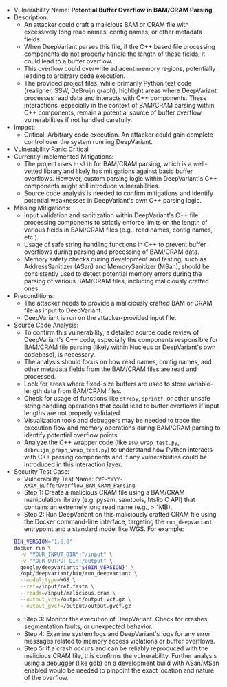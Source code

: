 * Vulnerability Name: **Potential Buffer Overflow in BAM/CRAM Parsing**
* Description:
    - An attacker could craft a malicious BAM or CRAM file with excessively long read names, contig names, or other metadata fields.
    - When DeepVariant parses this file, if the C++ based file processing components do not properly handle the length of these fields, it could lead to a buffer overflow.
    - This overflow could overwrite adjacent memory regions, potentially leading to arbitrary code execution.
    - The provided project files, while primarily Python test code (realigner, SSW, DeBruijn graph), highlight areas where DeepVariant processes read data and interacts with C++ components. These interactions, especially in the context of BAM/CRAM parsing within C++ components, remain a potential source of buffer overflow vulnerabilities if not handled carefully.
* Impact:
    - Critical. Arbitrary code execution. An attacker could gain complete control over the system running DeepVariant.
* Vulnerability Rank: Critical
* Currently Implemented Mitigations:
    - The project uses `htslib` for BAM/CRAM parsing, which is a well-vetted library and likely has mitigations against basic buffer overflows. However, custom parsing logic within DeepVariant's C++ components might still introduce vulnerabilities.
    - Source code analysis is needed to confirm mitigations and identify potential weaknesses in DeepVariant's own C++ parsing logic.
* Missing Mitigations:
    - Input validation and sanitization within DeepVariant's C++ file processing components to strictly enforce limits on the length of various fields in BAM/CRAM files (e.g., read names, contig names, etc.).
    - Usage of safe string handling functions in C++ to prevent buffer overflows during parsing and processing of BAM/CRAM data.
    - Memory safety checks during development and testing, such as AddressSanitizer (ASan) and MemorySanitizer (MSan), should be consistently used to detect potential memory errors during the parsing of various BAM/CRAM files, including maliciously crafted ones.
* Preconditions:
    - The attacker needs to provide a maliciously crafted BAM or CRAM file as input to DeepVariant.
    - DeepVariant is run on the attacker-provided input file.
* Source Code Analysis:
    - To confirm this vulnerability, a detailed source code review of DeepVariant's C++ code, especially the components responsible for BAM/CRAM file parsing (likely within Nucleus or DeepVariant's own codebase), is necessary.
    - The analysis should focus on how read names, contig names, and other metadata fields from the BAM/CRAM files are read and processed.
    - Look for areas where fixed-size buffers are used to store variable-length data from BAM/CRAM files.
    - Check for usage of functions like `strcpy`, `sprintf`, or other unsafe string handling operations that could lead to buffer overflows if input lengths are not properly validated.
    - Visualization tools and debuggers may be needed to trace the execution flow and memory operations during BAM/CRAM parsing to identify potential overflow points.
    - Analyze the C++ wrapper code (like `ssw_wrap_test.py`, `debruijn_graph_wrap_test.py`) to understand how Python interacts with C++ parsing components and if any vulnerabilities could be introduced in this interaction layer.
* Security Test Case:
    - Vulnerability Test Name: `CVE-YYYY-XXXX_BufferOverflow_BAM_CRAM_Parsing`
    - Step 1: Create a malicious CRAM file using a BAM/CRAM manipulation library (e.g. pysam, samtools, htslib C API) that contains an extremely long read name (e.g., > 1MB).
    - Step 2: Run DeepVariant on this maliciously crafted CRAM file using the Docker command-line interface, targeting the `run_deepvariant` entrypoint and a standard model like WGS. For example:
    ```bash
    BIN_VERSION="1.8.0"
    docker run \
      -v "YOUR_INPUT_DIR":"/input" \
      -v "YOUR_OUTPUT_DIR:/output" \
      google/deepvariant:"${BIN_VERSION}" \
      /opt/deepvariant/bin/run_deepvariant \
      --model_type=WGS \
      --ref=/input/ref.fasta \
      --reads=/input/malicious.cram \
      --output_vcf=/output/output.vcf.gz \
      --output_gvcf=/output/output.gvcf.gz
    ```
    - Step 3: Monitor the execution of DeepVariant. Check for crashes, segmentation faults, or unexpected behavior.
    - Step 4: Examine system logs and DeepVariant's logs for any error messages related to memory access violations or buffer overflows.
    - Step 5: If a crash occurs and can be reliably reproduced with the malicious CRAM file, this confirms the vulnerability. Further analysis using a debugger (like gdb) on a development build with ASan/MSan enabled would be needed to pinpoint the exact location and nature of the overflow.
